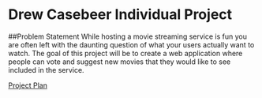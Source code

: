 # Drew Casebeer Individual Project

##Problem Statement
While hosting a movie streaming service is fun you are often left with the
daunting question of what your users actually want to watch. The goal of 
this project will be to create a web application where people can vote and 
suggest new movies that they would like to see included in the service.

[Project Plan](Project%20Plan.md)